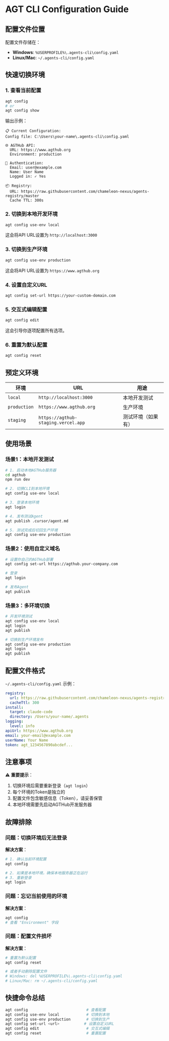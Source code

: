 # AGT CLI Configuration Guide

## 配置文件位置

配置文件存储在：
- **Windows**: `%USERPROFILE%\.agents-cli\config.yaml`
- **Linux/Mac**: `~/.agents-cli/config.yaml`

## 快速切换环境

### 1. 查看当前配置

```bash
agt config
# or
agt config show
```

输出示例：
```
📋 Current Configuration:
Config file: C:\Users\your-name\.agents-cli\config.yaml

🌐 AGTHub API:
  URL: https://www.agthub.org
  Environment: production

👤 Authentication:
  Email: user@example.com
  Name: User Name
  Logged in: ✓ Yes

📦 Registry:
  URL: https://raw.githubusercontent.com/chameleon-nexus/agents-registry/master
  Cache TTL: 300s
```

### 2. 切换到本地开发环境

```bash
agt config use-env local
```

这会将API URL设置为 `http://localhost:3000`

### 3. 切换到生产环境

```bash
agt config use-env production
```

这会将API URL设置为 `https://www.agthub.org`

### 4. 设置自定义URL

```bash
agt config set-url https://your-custom-domain.com
```

### 5. 交互式编辑配置

```bash
agt config edit
```

这会引导你逐项配置所有选项。

### 6. 重置为默认配置

```bash
agt config reset
```

## 预定义环境

| 环境 | URL | 用途 |
|------|-----|------|
| `local` | `http://localhost:3000` | 本地开发测试 |
| `production` | `https://www.agthub.org` | 生产环境 |
| `staging` | `https://agthub-staging.vercel.app` | 测试环境（如果有） |

## 使用场景

### 场景1：本地开发测试

```bash
# 1. 启动本地AGTHub服务器
cd agthub
npm run dev

# 2. 切换CLI到本地环境
agt config use-env local

# 3. 登录本地环境
agt login

# 4. 发布测试Agent
agt publish .cursor/agent.md

# 5. 测试完成后切回生产环境
agt config use-env production
```

### 场景2：使用自定义域名

```bash
# 设置你自己的AGTHub部署
agt config set-url https://agthub.your-company.com

# 登录
agt login

# 发布Agent
agt publish
```

### 场景3：多环境切换

```bash
# 开发环境测试
agt config use-env local
agt login
agt publish

# 切换到生产环境发布
agt config use-env production
agt login
agt publish
```

## 配置文件格式

`~/.agents-cli/config.yaml` 示例：

```yaml
registry:
  url: https://raw.githubusercontent.com/chameleon-nexus/agents-registry/master
  cacheTtl: 300
install:
  target: claude-code
  directory: /Users/your-name/.agents
logging:
  level: info
apiUrl: https://www.agthub.org
email: your-email@example.com
userName: Your Name
token: agt_1234567890abcdef...
```

## 注意事项

⚠️ **重要提示**：
1. 切换环境后需要重新登录（`agt login`）
2. 每个环境的Token是独立的
3. 配置文件包含敏感信息（Token），请妥善保管
4. 本地环境需要先启动AGTHub开发服务器

## 故障排除

### 问题：切换环境后无法登录

**解决方案**：
```bash
# 1. 确认当前环境配置
agt config

# 2. 如果是本地环境，确保本地服务器正在运行
# 3. 重新登录
agt login
```

### 问题：忘记当前使用的环境

**解决方案**：
```bash
agt config
# 查看 "Environment" 字段
```

### 问题：配置文件损坏

**解决方案**：
```bash
# 重置为默认配置
agt config reset

# 或者手动删除配置文件
# Windows: del %USERPROFILE%\.agents-cli\config.yaml
# Linux/Mac: rm ~/.agents-cli/config.yaml
```

## 快捷命令总结

```bash
agt config                          # 查看配置
agt config use-env local            # 切换到本地
agt config use-env production       # 切换到生产
agt config set-url <url>           # 设置自定义URL
agt config edit                     # 交互式编辑
agt config reset                    # 重置配置
```


